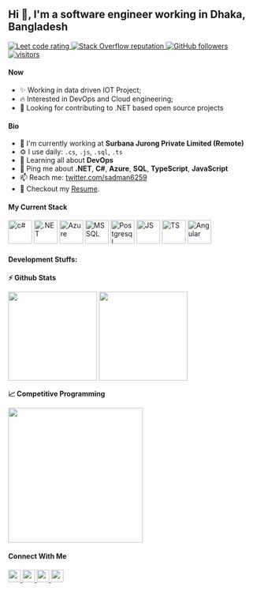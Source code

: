 ## Hi 👋, I'm a software engineer working in Dhaka, Bangladesh

<p align="left">
  <a href="https://leetcode.com/sadman6259/">
    <img src="https://cp-logo.vercel.app/leetcode/sadman6259" alt="Leet code rating" />
  </a>
  <a href="https://stackoverflow.com/users/10116321/shafiqul-bari-sadman">
    <img alt="Stack Overflow reputation" src="https://img.shields.io/stackexchange/stackoverflow/r/5921662?color=orange&label=reputation&logo=stackoverflow">
  </a>
  <a href="https://github.com/sadman6259?tab=followers">
    <img alt="GitHub followers" src="https://img.shields.io/github/followers/sadman6259?color=green&logo=github">
  </a>
  <a href="https://github.com/sadman6259/">
    <img src="https://komarev.com/ghpvc/?username=sadman6259" alt="visitors" />
  </a>

</p>

#### Now

- ✨ Working in data driven IOT Project;
- :fire: Interested in DevOps and Cloud engineering;
- :calendar: Looking for contributing to .NET based open source projects 

#### Bio

- 🏢 I'm currently working at **Surbana Jurong Private Limited (Remote)**
- ⚙️ I use daily: `.cs`, `.js`, `.sql`, `.ts`
- 🌱 Learning all about **DevOps**
- 💬 Ping me about **.NET**, **C#**, **Azure**, **SQL**, **TypeScript**, **JavaScript**
- 📫 Reach me: [twitter.com/sadman6259](https://twitter.com/sadman6259)
- 📝 Checkout my [Resume](files/sadman_resume.pdf).

#### My Current Stack

<img height="48" src="img/python-original.svg" alt="c#"> <img height="48" src="img/django-plain-wordmark.svg" alt=".NET"> <img height="48" src="img/postgresql-original.svg" alt="Azure"> <img height="48" src="img/docker-original.svg" alt="MSSQL"> <img height="48" src="img/linux-original.svg" alt="Postgresql"> <img height="48" src="img/nginx-original.svg" alt="JS"> <img height="48" src="img/pytest-original.svg" alt="TS"> <img height="48" src="img/git-original.svg" alt="Angular">

#### Development Stuffs:

<b>⚡ Github Stats</b>
<p float="left">
<img height="180em" src="https://github-readme-stats.vercel.app/api?username=sadman6259&show_icons=true&hide_border=true&&count_private=true&include_all_commits=true" /> 
<img height="180em" src="https://github-readme-stats.vercel.app/api/top-langs/?username=sadman6259&show_icons=true&hide_border=true&layout=compact&langs_count=8"/>
</p>

<b>&#128200; Competitive Programming</b>
<p float="left">
<img height="273em" src="https://leetcard.jacoblin.cool/sadman6259?theme=light&font=Karma&ext=contest" />
</p>


#### Connect With Me

<p left="center">
<a href="https://twitter.com/sadman6259">
  <img src="https://img.shields.io/badge/twitter-%231DA1F2.svg?&style=for-the-badge&logo=twitter&logoColor=white" height=25>
</a> 
<a href="https://www.linkedin.com/in/sadman6259/">
  <img src="https://img.shields.io/badge/linkedin-%230077B5.svg?&style=for-the-badge&logo=linkedin&logoColor=white" height=25>
</a> 
<a href="https://www.facebook.com/sadman6259">
  <img src="https://img.shields.io/badge/Facebook-1877F2?style=for-the-badge&logo=facebook&logoColor=white" height=25>
</a>
<a href="mailto:shafiqulbarisadman@gmail.com">
  <img src="https://img.shields.io/badge/Gmail-D14836?style=for-the-badge&logo=gmail&logoColor=white" height=25>
</a>
</p>
